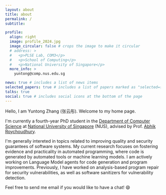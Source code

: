 ```yaml
---
layout: about
title: about
permalink: /
subtitle:

profile:
  align: right
  image: profile_2024.jpg
  image_circular: false # crops the image to make it circular
  # address: >
  #   <p>PLSE Lab, COM3</p>
  #   <p>School of Computing</p>
  #   <p>National University of Singapore</p>
  more_info: >
    yuntong@comp.nus.edu.sg

news: true # includes a list of news items
selected_papers: true # includes a list of papers marked as "selected={true}"
talks: true
social: true # includes social icons at the bottom of the page
---
```


Hello, I am Yuntong Zhang (张云彤). Welcome to my home page.

I'm currently a fourth-year PhD student in the [Department of Computer Science](https://www.comp.nus.edu.sg/cs/) at [National University of Singapore](https://www.nus.edu.sg/) (NUS), advised by Prof. [Abhik Roychoudhury](https://abhikrc.com/).

I'm generally intereted in topics related to improving quality and security guarantees of software systems. My current research focuses on fostering evidence and practicality in automated programming, where code is generated by automated tools or machine learning models. I am actively working on Language Model agents for code generation and program improvements. Previously, I have worked on analysis-based program repair for security vulnerabilities, as well as software sanitizers for vulnerability detection.

Feel free to send me email if you would like to have a chat! :smile:

<!-- Yuntong Zhang is currently a third-year PhD student at National University of Singapore, advised by Prof. Abhik Roychoudhury. Yuntong is generally interested in topics related to improving quality and security guarantees of software systems. His current research focuses on fostering evidence and practicality in automated programming, where code is generated by automated tools or machine learning models. He is actively working on Language Model agents for code generation and program improvements. Previously, he has worked on analysis-based program repair for security vulnerabilities, as well as software sanitizers for vulnerability detection. -->

<!--
Write your biography here. Tell the world about yourself. Link to your favorite [subreddit](http://reddit.com). You can put a picture in, too. The code is already in, just name your picture `prof_pic.jpg` and put it in the `img/` folder.

Put your address / P.O. box / other info right below your picture. You can also disable any of these elements by editing `profile` property of the YAML header of your `_pages/about.md`. Edit `_bibliography/papers.bib` and Jekyll will render your [publications page](/al-folio/publications/) automatically.

Link to your social media connections, too. This theme is set up to use [Font Awesome icons](https://fontawesome.com/) and [Academicons](https://jpswalsh.github.io/academicons/), like the ones below. Add your Facebook, Twitter, LinkedIn, Google Scholar, or just disable all of them. -->
